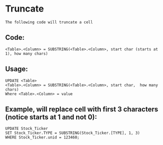# Truncate

    The following code will truncate a cell
    
## Code:

    <Table>.<Column> = SUBSTRING(<Table>.<Column>, start char (starts at 1), how many chars)
    
## Usage:
    UPDATE <Table>
    <Table>.<Column> = SUBSTRING(<Table>.<Column>, start char,  how many chars)
    Where <Table>.<Column> = value
    
## Example, will replace cell with first 3 characters (notice starts at 1 and not 0):
    UPDATE Stock_Ticker
    SET Stock_Ticker.TYPE = SUBSTRING(Stock_Ticker.[TYPE], 1, 3)
    WHERE Stock_Ticker.unid = 123460;
